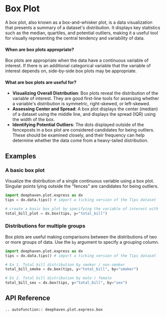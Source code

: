 # Box Plot

A box plot, also known as a box-and-whisker plot, is a data visualization that presents a summary of a dataset's distribution. It displays key statistics such as the median, quartiles, and potential outliers, making it a useful tool for visually representing the central tendency and variability of data.

#### When are box plots appropriate?

Box plots are appropriate when the data have a continuous variable of interest. If there is an additional categorical variable that the variable of interest depends on, side-by-side box plots may be appropriate.

#### What are box plots are useful for?

- **Visualizing Overall Distribution**: Box plots reveal the distribution of the variable of interest. They are good first-line tools for assessing whether a variable's distribution is symmetric, right-skewed, or left-skewed.
- **Assessing Center and Spread**: A box plot displays the center (median) of a dataset using the middle line, and displays the spread (IQR) using the width of the box.
- **Identifying Potential Outliers**: The dots displayed outside of the fenceposts in a box plot are considered candidates for being outliers. These should be examined closely, and their frequency can help determine whether the data come from a heavy-tailed distribution.

## Examples

### A basic box plot

Visualize the distribution of a single continuous variable using a box plot. Singular points lying outside the "fences" are candidates for being outliers.

```python order=total_bill_plot,tips
import deephaven.plot.express as dx
tips = dx.data.tips() # import a ticking version of the Tips dataset

# create a basic box plot by specifying the variable of interest with `y`
total_bill_plot = dx.box(tips, y="total_bill")
```

### Distributions for multiple groups

Box plots are useful making comparisons between the distributions of two or more groups of data. Use the `by` argument to specify a grouping column.

```python order=total_bill_smoke,total_bill_sex,tips
import deephaven.plot.express as dx
tips = dx.data.tips() # import a ticking version of the Tips dataset

# Ex 1. Total bill distribution by smoker / non-smoker
total_bill_smoke = dx.box(tips, y="total_bill", by="smoker")

# Ex 2. Total bill distribution by male / female
total_bill_sex = dx.box(tips, y="total_bill", by="sex")
```

## API Reference
```{eval-rst}
.. autofunction:: deephaven.plot.express.box
```